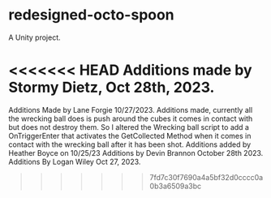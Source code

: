 # redesigned-octo-spoon
A Unity project.

<<<<<<< HEAD
Additions made by Stormy Dietz, Oct 28th, 2023.
=======

Additions Made by Lane Forgie 10/27/2023.
Additions made, currently all the wrecking ball does is push around the cubes it comes in contact with but does not destroy them. So I altered the Wrecking ball script to add a OnTriggerEnter that activates the GetCollected Method when it comes in contact with the wrecking ball after it has been shot. 
Additions added by Heather Boyce on 10/25/23
Additions by Devin Brannon October 28th 2023.
Additions By Logan Wiley Oct 27, 2023.


>>>>>>> 7fd7c30f7690a4a5bf32d0cccc0a0b3a6509a3bc
